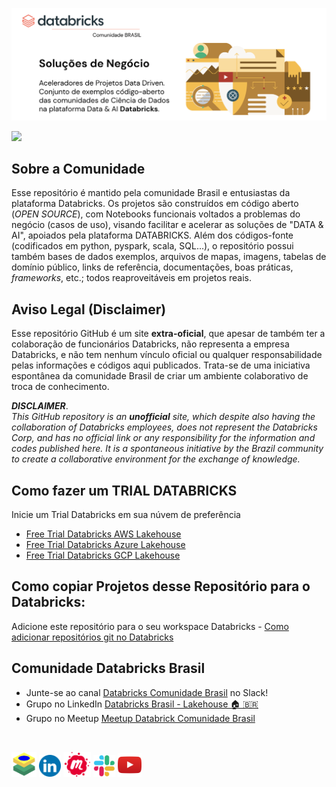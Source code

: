 <!--
**Databricks-BR/Databricks-BR** is a ✨ _special_ ✨ repository because its `README.md` (this file) appears on your GitHub profile.
-->


<a href="https://databricks.com/try-databricks"><img src='https://github.com/Databricks-BR/Databricks-BR/raw/main/images/databricks_solucoes_negocio.png'></img></a>

<!-- tracking, por favor nao remova  -->
<img width="1px" src="https://www.google-analytics.com/collect?v=1&gtm=G-F6RWSYNBDW&tid=G-F6RWSYNBDW&cid=1&aip=1&t=event&ec=databricksbr&ea=display&dp=%2Fdatabricks-br&dt=Databricks_BR_Main_Page">

## Sobre a Comunidade

Esse repositório é mantido pela comunidade Brasil e entusiastas da plataforma Databricks.  Os projetos são construídos em código aberto (_OPEN SOURCE_), com Notebooks funcionais voltados a problemas do negócio (casos de uso), visando facilitar e acelerar as soluções de "DATA & AI", apoiados pela plataforma DATABRICKS.   Além dos códigos-fonte (codificados em python, pyspark, scala, SQL...), o repositório possui também bases de dados exemplos, arquivos de mapas, imagens, tabelas de domínio público, links de referência, documentações, boas práticas, _frameworks_, etc.; todos reaproveitáveis em projetos reais.

## Aviso Legal (Disclaimer)

Esse repositório GitHub é um site **extra-oficial**, que apesar de também ter a colaboração de funcionários Databricks, não representa a empresa Databricks, e não tem nenhum vínculo oficial ou qualquer responsabilidade pelas informações e códigos aqui publicados. Trata-se de uma iniciativa espontânea da comunidade Brasil de criar um ambiente colaborativo de troca de conhecimento.

_**DISCLAIMER**_. <br/>
_This GitHub repository is an **unofficial** site, which despite also having the collaboration of Databricks employees, does not represent the Databricks Corp, and has no official link or any responsibility for the information and codes published here. It is a spontaneous initiative by the Brazil community to create a collaborative environment for the exchange of knowledge._


## Como fazer um TRIAL DATABRICKS

Inicie um Trial Databricks em sua núvem de preferência 

* [Free Trial Databricks AWS Lakehouse](https://databricks.com/try-databricks)
* [Free Trial Databricks Azure Lakehouse](https://databricks.com/try-databricks)
* [Free Trial Databricks GCP Lakehouse](https://databricks.com/try-databricks)
   
    
## Como copiar Projetos desse Repositório para o Databricks:

Adicione este repositório para o seu workspace Databricks
    - [Como adicionar repositórios git no Databricks](https://docs.databricks.com/repos/work-with-notebooks-other-files.html)

## Comunidade Databricks Brasil

- Junte-se ao canal [Databricks Comunidade Brasil](https://bit.ly/databricks-slack-br) no Slack!
- Grupo no LinkedIn [Databricks Brasil - Lakehouse 🏠 🇧🇷](https://www.linkedin.com/groups/14100135)
- Grupo no Meetup [Meetup Databrick Comunidade Brasil](https://www.meetup.com/pt-BR/databricks-brasil-oficial)

</br>

   <a href="https://github.com/Databricks-BR"><img src="https://raw.githubusercontent.com/Databricks-BR/Databricks-BR/main/images/databricks-br.png" style="width: 40px; height: 40px;"></a>  <a href="https://www.linkedin.com/groups/14100135"><img src="https://raw.githubusercontent.com/Databricks-BR/Databricks-BR/main/images/icon_linkedin.png" style="width: 35px; height: 35px;"></a>  <a href="https://www.meetup.com/pt-BR/databricks-brasil-oficial"><img src="https://raw.githubusercontent.com/Databricks-BR/Databricks-BR/main/images/icon_meetup.png" style="height: 40px;"></a>  <a href="https://bit.ly/databricks-slack-br"><img src="https://raw.githubusercontent.com/Databricks-BR/Databricks-BR/main/images/icon_slack.png" style="width: 35px; height: 35px;"></a>  <a href="https://www.youtube.com/c/Databricks"><img src="https://raw.githubusercontent.com/Databricks-BR/Databricks-BR/main/images/icon_youtube.png" style="height: 38px;"></a>
